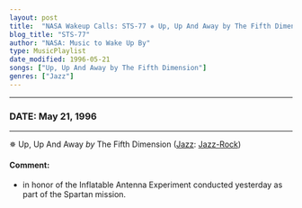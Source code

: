 ```yaml
---
layout: post
title:  "NASA Wakeup Calls: STS-77 ✵ Up, Up And Away by The Fifth Dimension ✫ May 21, 1996"
blog_title: "STS-77"
author: "NASA: Music to Wake Up By"
type: MusicPlaylist
date_modified: 1996-05-21
songs: ["Up, Up And Away by The Fifth Dimension"]
genres: ["Jazz"]
---
```


----
### DATE: May 21, 1996
----
✵ Up, Up And Away *by* The Fifth Dimension ([Jazz](https://www.discogs.com/genre/Jazz): [Jazz-Rock](https://www.discogs.com/style/Jazz-Rock)) <a target="blank_" href="https://www.discogs.com/The-5th-Dimension-Up-Up-And-Away/release/7909362">
    <i class="fas fa-compact-disc"
       title="Discogs entry for this song"
       alt="Discogs entry for this song"
       style="font-size: 1.1em;"></i></a>
    

#### Comment:
* in honor of the Inflatable Antenna Experiment conducted yesterday as part of the Spartan mission.



<br/>
<center>
	<a target="_blank"
	   href="https://twitter.com/intent/tweet?hashtags=Space,NASA,Playlist,NASAWakeupCalls,SpaceProgram&text=🚀 {{ page.author}}, '{{ page.songs.first }}' {{ page.title }}, {{ site.url }}{{ page.url }}&via=nasawakeupcalls"><i class="fab fa-twitter" title="Tweet this page" alt="Tweet this page" style="font-size: 1.3em;"></i></a>
	&nbsp; 	<i class="fas fa-user-astronaut" style="font-size: 1.5em;"></i> &nbsp;
    <a id="custom_amazon_link"
       type="amzn" search="#"
       category="popular music">
    <i class="fab fa-amazon" style="font-size: 1.3em;"></i></a>
</center>

<!-- Randomly resolve an individual entry from a song array -->
<script src="/assets/javascript/seedrandom.min.js"></script>
<script>
  var wake_me_up = ["Up, Up And Away by The Fifth Dimension"];
  var prng = new Math.seedrandom();
  function randomSong() {
    song = wake_me_up[Math.floor(Math.random() * wake_me_up.length)];
    var amazon_link = document.getElementById("custom_amazon_link");
    amazon_link.setAttribute("search", song);
  }
  window.onload = randomSong();
</script>
